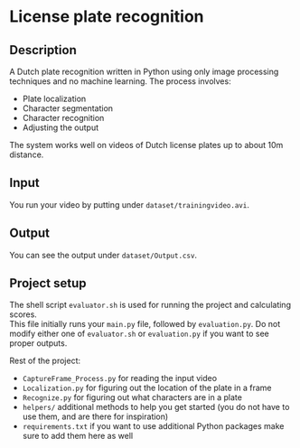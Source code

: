 # License plate recognition

## Description
A Dutch plate recognition written in Python using only image processing techniques and no machine learning. The process involves:
- Plate localization
- Character segmentation
- Character recognition
- Adjusting the output

The system works well on videos of Dutch license plates up to about 10m distance.

## Input
You run your video by putting under ``dataset/trainingvideo.avi``.  

## Output
You can see the output under ``dataset/Output.csv``. 

## Project setup
The shell script ``evaluator.sh`` is used for running the project and calculating scores.  
This file initially runs your ``main.py`` file, followed by ``evaluation.py``. 
Do not modify either one of ``evaluator.sh`` or ``evaluation.py`` if you want to see proper outputs.

Rest of the project:
- ``CaptureFrame_Process.py`` for reading the input video
- ``Localization.py`` for figuring out the location of the plate in a frame
- ``Recognize.py`` for figuring out what characters are in a plate
- ``helpers/`` additional methods to help you get started (you do not have to use them, and are there for inspiration)
- ``requirements.txt`` if you want to use additional Python packages make sure to add them here as well


